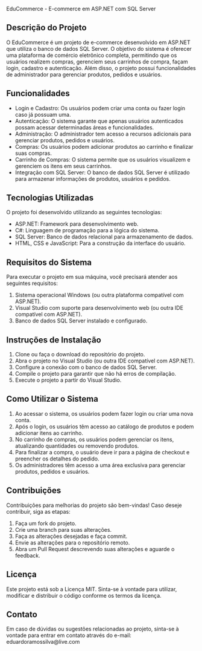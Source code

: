 EduCommerce - E-commerce em ASP.NET com SQL Server
<h2>Descrição do Projeto</h2>
<p>
  O EduCommerce é um projeto de e-commerce desenvolvido em ASP.NET que utiliza o banco de dados SQL Server. O objetivo do sistema é oferecer uma plataforma de comércio eletrônico completa, permitindo que os usuários realizem compras, gerenciem seus carrinhos de compra, façam login, cadastro e autenticação. Além disso, o projeto possui funcionalidades de administrador para gerenciar produtos, pedidos e usuários.
</p>
<h2>Funcionalidades</h2>
<ul>
  <li>Login e Cadastro: Os usuários podem criar uma conta ou fazer login caso já possuam uma.</li>
  <li>Autenticação: O sistema garante que apenas usuários autenticados possam acessar determinadas áreas e funcionalidades.</li>
  <li>Administração: O administrador tem acesso a recursos adicionais para gerenciar produtos, pedidos e usuários.</li>
  <li>Compras: Os usuários podem adicionar produtos ao carrinho e finalizar suas compras.</li>
  <li>Carrinho de Compras: O sistema permite que os usuários visualizem e gerenciem os itens em seus carrinhos.</li>
  <li>Integração com SQL Server: O banco de dados SQL Server é utilizado para armazenar informações de produtos, usuários e pedidos.</li>
</ul>
<h2>Tecnologias Utilizadas</h2>
<p>
  O projeto foi desenvolvido utilizando as seguintes tecnologias:
</p>
<ul>
  <li>ASP.NET: Framework para desenvolvimento web.</li>
  <li>C#: Linguagem de programação para a lógica do sistema.</li>
  <li>SQL Server: Banco de dados relacional para armazenamento de dados.</li>
  <li>HTML, CSS e JavaScript: Para a construção da interface do usuário.</li>
</ul>
<h2>Requisitos do Sistema</h2>
<p>
  Para executar o projeto em sua máquina, você precisará atender aos seguintes requisitos:
</p>
<ol>
  <li>Sistema operacional Windows (ou outra plataforma compatível com ASP.NET).</li>
  <li>Visual Studio com suporte para desenvolvimento web (ou outra IDE compatível com ASP.NET).</li>
  <li>Banco de dados SQL Server instalado e configurado.</li>
</ol>
<h2>Instruções de Instalação</h2>
<ol>
  <li>Clone ou faça o download do repositório do projeto.</li>
  <li>Abra o projeto no Visual Studio (ou outra IDE compatível com ASP.NET).</li>
  <li>Configure a conexão com o banco de dados SQL Server.</li>
  <li>Compile o projeto para garantir que não há erros de compilação.</li>
  <li>Execute o projeto a partir do Visual Studio.</li>
</ol>
<h2>Como Utilizar o Sistema</h2>
<ol>
  <li>Ao acessar o sistema, os usuários podem fazer login ou criar uma nova conta.</li>
  <li>Após o login, os usuários têm acesso ao catálogo de produtos e podem adicionar itens ao carrinho.</li>
  <li>No carrinho de compras, os usuários podem gerenciar os itens, atualizando quantidades ou removendo produtos.</li>
  <li>Para finalizar a compra, o usuário deve ir para a página de checkout e preencher os detalhes do pedido.</li>
  <li>Os administradores têm acesso a uma área exclusiva para gerenciar produtos, pedidos e usuários.</li>
</ol>
<h2>Contribuições</h2>
<p>
  Contribuições para melhorias do projeto são bem-vindas! Caso deseje contribuir, siga as etapas:
</p>
<ol>
  <li>Faça um fork do projeto.</li>
  <li>Crie uma branch para suas alterações.</li>
  <li>Faça as alterações desejadas e faça commit.</li>
  <li>Envie as alterações para o repositório remoto.</li>
  <li>Abra um Pull Request descrevendo suas alterações e aguarde o feedback.</li>
</ol>
<h2>Licença</h2>
<p>
  Este projeto está sob a Licença MIT. Sinta-se à vontade para utilizar, modificar e distribuir o código conforme os termos da licença.
</p>
<h2>Contato</h2>
<p>
  Em caso de dúvidas ou sugestões relacionadas ao projeto, sinta-se à vontade para entrar em contato através do e-mail: eduardoramossilva@live.com
</p>
